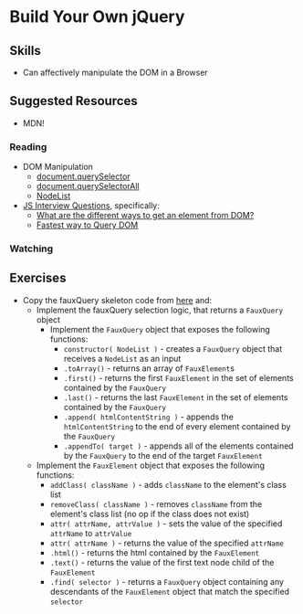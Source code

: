 # Build Your Own jQuery

## Skills

- Can affectively manipulate the DOM in a Browser

## Suggested Resources

- MDN!

### Reading

- DOM Manipulation
  - [document.querySelector](https://developer.mozilla.org/en-US/docs/Web/API/Document/querySelector)
  - [document.querySelectorAll](https://developer.mozilla.org/en-US/docs/Web/API/Document/querySelectorAll)
  - [NodeList](https://developer.mozilla.org/en-US/docs/Web/API/NodeList)
- [JS Interview Questions](http://www.thatjsdude.com/interview/dom.html), specifically:
  - [What are the different ways to get an element from DOM?](http://www.thatjsdude.com/interview/dom.html#queryDOM)
  - [Fastest way to Query DOM](http://www.thatjsdude.com/interview/dom.html#fastestDOMQuery)

### Watching


## Exercises

- Copy the fauxQuery skeleton code from [here](./fauxQuery.js) and:
  - Implement the fauxQuery selection logic, that returns a `FauxQuery` object
    - Implement the `FauxQuery` object that exposes the following functions:
      - `constructor( NodeList )` - creates a `FauxQuery` object that receives a `NodeList` as an input
      - `.toArray()` - returns an array of `FauxElement`s
      - `.first()` - returns the first `FauxElement` in the set of elements contained by the `FauxQuery`
      - `.last()` - returns the last `FauxElement` in the set of elements contained by the `FauxQuery`
      - `.append( htmlContentString )` - appends the `htmlContentString` to the end of every element contained by the `FauxQuery`
      - `.appendTo( target )` - appends all of the elements contained by the `FauxQuery` to the end of the target `FauxElement`
  - Implement the `FauxElement` object that exposes the following functions:
    - `addClass( className )` - adds `className` to the element's class list
    - `removeClass( className )` - removes `className` from the element's class list (no op if the class does not exist)
    - `attr( attrName, attrValue )` - sets the value of the specified `attrName` to `attrValue`
    - `attr( attrName )` - returns the value of the specified `attrName`
    - `.html()` - returns the html contained by the `FauxElement`
    - `.text()` - returns the value of the first text node child of the `FauxElement`
    - `.find( selector )` - returns a `FauxQuery` object containing any descendants of the `FauxElement` object that match the specified `selector`
